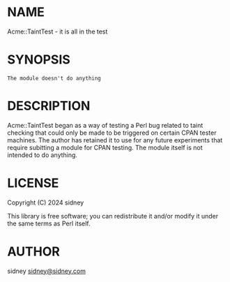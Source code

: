 # NAME

Acme::TaintTest - it is all in the test

# SYNOPSIS

    The module doesn't do anything

# DESCRIPTION

Acme::TaintTest began as a way of testing a Perl bug related to taint
checking that could only be made to be triggered on certain CPAN
tester machines. The author has retained it to use for any future
experiments that require subitting a module for CPAN testing. The
module itself is not intended to do anything.

# LICENSE

Copyright (C) 2024 sidney

This library is free software; you can redistribute it and/or modify
it under the same terms as Perl itself.

# AUTHOR

sidney <sidney@sidney.com>
